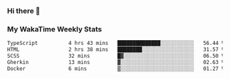 ### Hi there 👋

<!--
**royschrauwen/royschrauwen** is a ✨ _special_ ✨ repository because its `README.md` (this file) appears on your GitHub profile.

Here are some ideas to get you started:

- 🔭 I’m currently working on ...
- 🌱 I’m currently learning ...
- 👯 I’m looking to collaborate on ...
- 🤔 I’m looking for help with ...
- 💬 Ask me about ...
- 📫 How to reach me: ...
- 😄 Pronouns: ...
- ⚡ Fun fact: ...
-->


### My WakaTime Weekly Stats
<!--START_SECTION:waka-->

```txt
TypeScript          4 hrs 43 mins   ██████████████░░░░░░░░░░░   56.44 %
HTML                2 hrs 38 mins   ████████░░░░░░░░░░░░░░░░░   31.57 %
SCSS                32 mins         █▓░░░░░░░░░░░░░░░░░░░░░░░   06.50 %
Gherkin             13 mins         ▓░░░░░░░░░░░░░░░░░░░░░░░░   02.63 %
Docker              6 mins          ▒░░░░░░░░░░░░░░░░░░░░░░░░   01.27 %
```

<!--END_SECTION:waka-->
